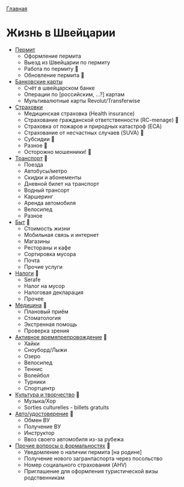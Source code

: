[Главная](/Guide/)

# Жизнь в Швейцарии
* [Пермит](пермит.md)
  * Оформление пермита
  * Выезд из Швейцарии по пермиту
  * Работа по пермиту 🔄
  * Обновление пермита 🔄
* [Банковские карты](банковские-карты.md)
  * Счёт в швейцарском банке
  * Операции по \[российским, ...?\] картам
  * Мультивалютные карты Revolut/Transferwise
* [Страховки](страховки.md)
  * Медицинская страховка (Health insurance)
  * Страхование гражданской ответственности (RC-menage) 🔄
  * Страховка от пожаров и природных катастроф (ECA)
  * Страхование от несчастных случаев (SUVA) 🔄
  * Субсидии 🔄
  * Разное 🔄
  * Осторожно мошенники! 🔄
* [Транспорт](транспорт.md) 🔄
  * Поезда
  * Автобусы/метро
  * Скидки и абонементы
  * Дневной билет на транспорт
  * Водный трансорт
  * Каршеринг
  * Аренда автомобиля
  * Велосипед
  * Разное
* [Быт](быт.md) 🔄
  * Стоимость жизни
  * Мобильная связь и интернет
  * Магазины
  * Рестораны и кафе
  * Сортировка мусора
  * Почта
  * Прочие услуги
* [Налоги](налоги.md) 🔄
  * Serafe
  * Налог на мусор
  * Налоговая декларация
  * Прочее
* [Медицина](медицина.md) 🔄
  * Плановый приём
  * Стоматология
  * Экстренная помощь
  * Проверка зрения
* [Активное времяпрепровождение](активное-времяпрепровождение.md) 🔄
  * Хайки
  * Сноуборд/Лыжи
  * Озеро
  * Велосипед
  * Теннис
  * Волейбол
  * Турники
  * Спортцентр
* [Культура и творчество](культура-и-творчество.md) 🔄
  * Музыка/Хор
  * Sorties culturelles - billets gratuits
* [Авто/удостоверение](авто-удостоверение.md) 🔄
  * Обмен ВУ
  * Получение ВУ
  * Инструктор
  * Ввоз своего автомобиля из-за рубежа
* [Прочие вопросы о формальностях](прочие-вопросы-о-формальностях.md) 🔄
  * Уведомление о наличии пермита [на родине]
  * Получение нового загранпаспорта через посольство
  * Номер социального страхования (AHV)
  * Приглашение для оформления туристической визы родственникам
